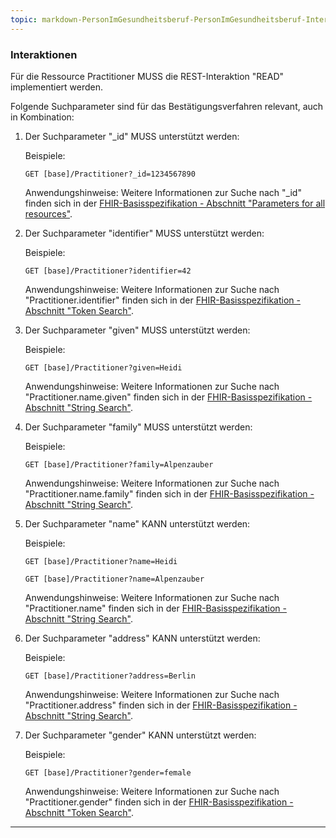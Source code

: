 ```yaml
---
topic: markdown-PersonImGesundheitsberuf-PersonImGesundheitsberuf-Interaktionen
---
```

### Interaktionen

Für die Ressource Practitioner MUSS die REST-Interaktion "READ" implementiert werden.

Folgende Suchparameter sind für das Bestätigungsverfahren relevant, auch in Kombination:

1. Der Suchparameter "_id" MUSS unterstützt werden:

    Beispiele:

    ```GET [base]/Practitioner?_id=1234567890```

     Anwendungshinweise: Weitere Informationen zur Suche nach "_id" finden sich in der [FHIR-Basisspezifikation - Abschnitt "Parameters for all resources"](https://www.hl7.org/fhir/R4/search.html#all).

1. Der Suchparameter "identifier" MUSS unterstützt werden:

    Beispiele:

    ```GET [base]/Practitioner?identifier=42```

    Anwendungshinweise: Weitere Informationen zur Suche nach "Practitioner.identifier" finden sich in der [FHIR-Basisspezifikation - Abschnitt "Token Search"](https://hl7.org/fhir/R4/search.html#token).

1. Der Suchparameter "given" MUSS unterstützt werden:

    Beispiele:

    ```GET [base]/Practitioner?given=Heidi```

    Anwendungshinweise: Weitere Informationen zur Suche nach "Practitioner.name.given" finden sich in der [FHIR-Basisspezifikation - Abschnitt "String Search"](https://hl7.org/fhir/R4/search.html#string).

1. Der Suchparameter "family" MUSS unterstützt werden:

    Beispiele:

    ```GET [base]/Practitioner?family=Alpenzauber```

    Anwendungshinweise: Weitere Informationen zur Suche nach "Practitioner.name.family" finden sich in der [FHIR-Basisspezifikation - Abschnitt "String Search"](https://hl7.org/fhir/R4/search.html#string).

1. Der Suchparameter "name" KANN unterstützt werden:

    Beispiele:

    ```GET [base]/Practitioner?name=Heidi```

    ```GET [base]/Practitioner?name=Alpenzauber```

    Anwendungshinweise: Weitere Informationen zur Suche nach "Practitioner.name" finden sich in der [FHIR-Basisspezifikation - Abschnitt "String Search"](https://hl7.org/fhir/R4/search.html#string).

1. Der Suchparameter "address" KANN unterstützt werden:

    Beispiele:

    ```GET [base]/Practitioner?address=Berlin```

    Anwendungshinweise: Weitere Informationen zur Suche nach "Practitioner.address" finden sich in der [FHIR-Basisspezifikation - Abschnitt "String Search"](https://hl7.org/fhir/R4/search.html#string).

1. Der Suchparameter "gender" KANN unterstützt werden:

    Beispiele:

    ```GET [base]/Practitioner?gender=female```

    Anwendungshinweise: Weitere Informationen zur Suche nach "Practitioner.gender" finden sich in der [FHIR-Basisspezifikation - Abschnitt "Token Search"](https://hl7.org/fhir/R4/search.html#token).

---

